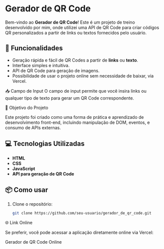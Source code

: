 # Gerador de QR Code

Bem-vindo ao **Gerador de QR Code**! Este é um projeto de treino desenvolvido por mim, onde utilizei uma API de QR Code para criar códigos QR personalizados a partir de links ou textos fornecidos pelo usuário.

## 🚀 Funcionalidades

- Geração rápida e fácil de QR Codes a partir de **links** ou **texto**.
- Interface simples e intuitiva.
- API de QR Code para geração de imagens.
- Possibilidade de usar o projeto online sem necessidade de baixar, via Vercel.

📥 Campo de Input
O campo de input permite que você insira links ou qualquer tipo de texto para gerar um QR Code correspondente.

🎯 Objetivo do Projeto

Este projeto foi criado como uma forma de prática e aprendizado de desenvolvimento front-end, incluindo manipulação de DOM, eventos, e consumo de APIs externas.

## 💻 Tecnologias Utilizadas

- **HTML**
- **CSS**
- **JavaScript**
- **API para geração de QR Code**

## 📦 Como usar

1. Clone o repositório:
   ```bash
   git clone https://github.com/seu-usuario/gerador_de_qr_code.git

🌐 Link Online

Se preferir, você pode acessar a aplicação diretamente online via Vercel:

Gerador de QR Code Online
